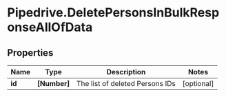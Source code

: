 # Pipedrive.DeletePersonsInBulkResponseAllOfData

## Properties

Name | Type | Description | Notes
------------ | ------------- | ------------- | -------------
**id** | **[Number]** | The list of deleted Persons IDs | [optional] 


